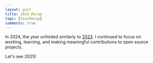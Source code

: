 ```yaml
---
layout: post
title: 2024 Recap
tags: [YearRecap]
comments: true
---
```


In 2024, the year unfolded similarly to [2023](https://thachlp.github.io/2023-12-29-2023-recap/). I continued to focus on working, learning, and making meaningful contributions to open source projects. 

Let's see 2025!
